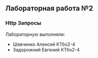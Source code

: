 ## Лабораторная работа №2 ##
###  Http Запросы ####

Лабораторную выполняли:
* Шевченко Алексей КТбо2-4
* Задорожний Евгений КТбо2-4
